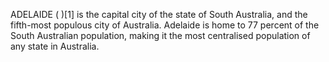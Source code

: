 ADELAIDE ( )[1] is the capital city of the state of South Australia, and the fifth-most populous city of Australia. Adelaide is home to 77 percent of the South Australian population, making it the most centralised population of any state in Australia.
